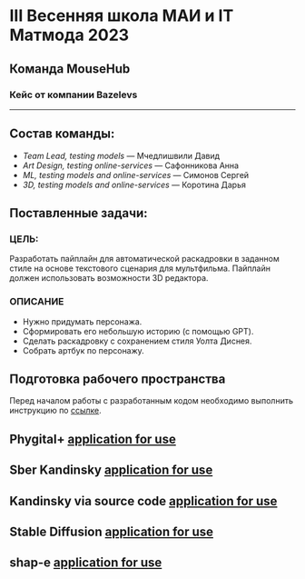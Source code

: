 # III Весенняя школа МАИ и IT Матмода 2023
## Команда MouseHub
### Кейс от компании Bazelevs
---
## Состав команды:

- *Team Lead, testing models* — Мчедлишвили Давид
- *Art Design, testing online-services* — Сафонникова Анна
- *ML, testing models and online-services* — Симонов Сергей
- *3D, testing models and online-services* — Коротина Дарья

## Поставленные задачи:

### ЦЕЛЬ:

Разработать пайплайн для автоматической раскадровки в заданном стиле на основе текстового сценария для мультфильма. Пайплайн должен использовать возможности 3D редактора.

### ОПИСАНИЕ

- Нужно придумать персонажа.
- Сформировать его небольшую историю (с помощью GPT).
- Сделать раскадровку с сохранением стиля Уолта Диснея.
- Собрать артбук по персонажу.

## Подготовка рабочего пространства

Перед началом работы с разработанным кодом необходимо выполнить инструкцию по [ссылке](https://github.com/keoni02032/MouseHub/blob/main/application.md).

## Phygital+ [application for use](https://github.com/keoni02032/MouseHub/blob/main/phygital_plus.md)

## Sber Kandinsky [application for use](https://github.com/keoni02032/MouseHub/blob/main/Sber_Kandinsky.md)

## Kandinsky via source code [application for use](https://github.com/keoni02032/MouseHub/tree/main/Kandinsky-2)

## Stable Diffusion [application for use](https://github.com/keoni02032/MouseHub/tree/main/finetuned_diffusion)

## shap-e [application for use](https://github.com/keoni02032/MouseHub/tree/main/shap-e)
